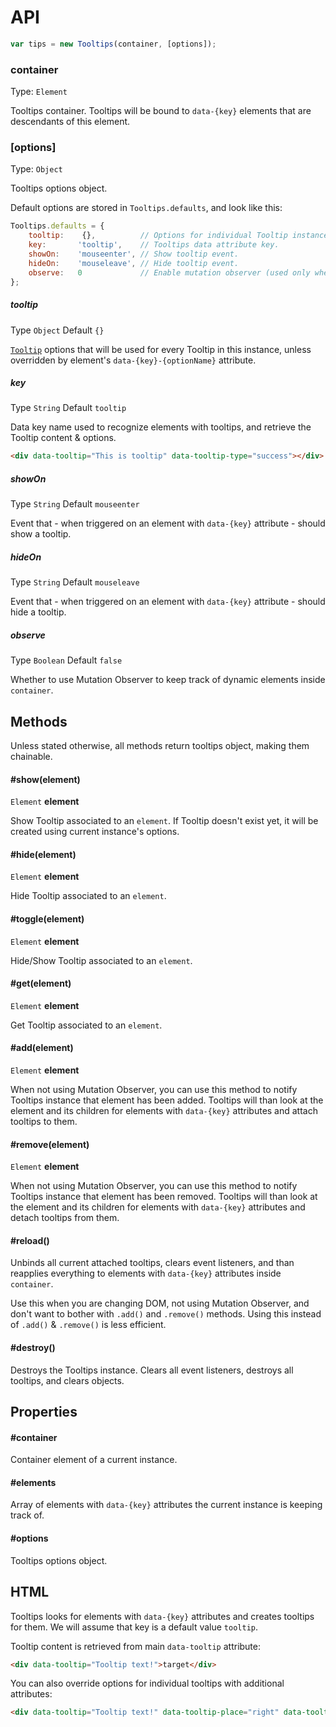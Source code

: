 # API

```js
var tips = new Tooltips(container, [options]);
```

### container

Type: `Element`

Tooltips container. Tooltips will be bound to `data-{key}` elements that are descendants of this element.

### [options]

Type: `Object`

Tooltips options object.

Default options are stored in `Tooltips.defaults`, and look like this:

```js
Tooltips.defaults = {
	tooltip:    {},          // Options for individual Tooltip instances.
	key:       'tooltip',    // Tooltips data attribute key.
	showOn:    'mouseenter', // Show tooltip event.
	hideOn:    'mouseleave', // Hide tooltip event.
	observe:   0             // Enable mutation observer (used only when supported).
};
```

##### tooltip

Type `Object` Default `{}`

[`Tooltip`](https://github.com/darsain/tooltip) options that will be used for every Tooltip in this instance, unless overridden by element's `data-{key}-{optionName}` attribute.

##### key

Type `String` Default `tooltip`

Data key name used to recognize elements with tooltips, and retrieve the Tooltip content & options.

```html
<div data-tooltip="This is tooltip" data-tooltip-type="success"></div>
```

##### showOn

Type `String` Default `mouseenter`

Event that - when triggered on an element with `data-{key}` attribute - should show a tooltip.

##### hideOn

Type `String` Default `mouseleave`

Event that - when triggered on an element with `data-{key}` attribute - should hide a tooltip.

##### observe

Type `Boolean` Default `false`

Whether to use Mutation Observer to keep track of dynamic elements inside `container`.

## Methods

Unless stated otherwise, all methods return tooltips object, making them chainable.

#### #show(element)

`Element` **element**

Show Tooltip associated to an `element`. If Tooltip doesn't exist yet, it will be created using current instance's options.

#### #hide(element)

`Element` **element**

Hide Tooltip associated to an `element`.

#### #toggle(element)

`Element` **element**

Hide/Show Tooltip associated to an `element`.

#### #get(element)

`Element` **element**

Get Tooltip associated to an `element`.

#### #add(element)

`Element` **element**

When not using Mutation Observer, you can use this method to notify Tooltips instance that element has been added. Tooltips will than look at the element and its children for elements with `data-{key}` attributes and attach tooltips to them.

#### #remove(element)

`Element` **element**

When not using Mutation Observer, you can use this method to notify Tooltips instance that element has been removed. Tooltips will than look at the element and its children for elements with `data-{key}` attributes and detach tooltips from them.

#### #reload()

Unbinds all current attached tooltips, clears event listeners, and than reapplies everything to elements with `data-{key}` attributes inside `container`.

Use this when you are changing DOM, not using Mutation Observer, and don't want to bother with `.add()` and `.remove()` methods. Using this instead of `.add()` & `.remove()` is less efficient.

#### #destroy()

Destroys the Tooltips instance. Clears all event listeners, destroys all tooltips, and clears objects.

## Properties

#### #container

Container element of a current instance.

#### #elements

Array of elements with `data-{key}` attributes the current instance is keeping track of.

#### #options

Tooltips options object.

## HTML

Tooltips looks for elements with `data-{key}` attributes and creates tooltips for them. We will assume that key is a default value `tooltip`.

Tooltip content is retrieved from main `data-tooltip` attribute:

```html
<div data-tooltip="Tooltip text!">target</div>
```

You can also override options for individual tooltips with additional attributes:

```html
<div data-tooltip="Tooltip text!" data-tooltip-place="right" data-tooltip-type="light">target</div>
```